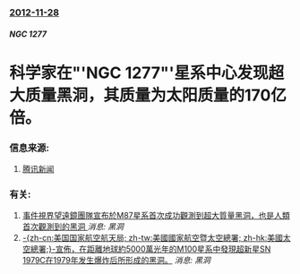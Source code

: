 ### [2012-11-28](/news/2012/11/28/index.md)

##### NGC 1277
# 科学家在"'NGC 1277"'星系中心发现超大质量黑洞，其质量为太阳质量的170亿倍。




### 信息来源:

1. [腾讯新闻](http://tech.qq.com/a/20121130/000032.htm)

### 有关:

1. [事件視界望遠鏡團隊宣布於M87星系首次成功觀測到超大質量黑洞，也是人類首次觀測到的黑洞 ](/news/2019/04/10/事件視界望遠鏡團隊宣布於M87星系首次成功觀測到超大質量黑洞-也是人類首次觀測到的黑洞.md) _消息: 黑洞_
2. [ -{zh-cn:美国国家航空航天局; zh-tw:美國國家航空暨太空總署; zh-hk:美國太空總署;}-宣佈，在距離地球約5000萬光年的M100星系中發現超新星SN 1979C在1979年发生爆炸后所形成的黑洞。](/news/2010/11/15/zh-cn-美国国家航空航天局-zh-tw-美國國家航空暨太空總署-zh-hk-美國太空總署-宣佈-在距離.md) _消息: 黑洞_
